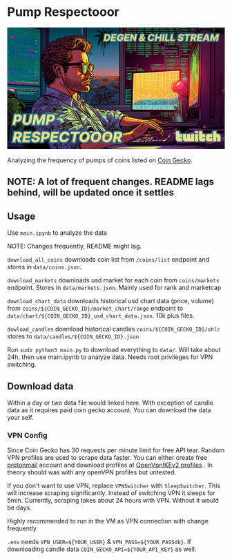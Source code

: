 # Pump Respectooor
<img src="pump_respectoor_v2.png"/>

Analyzing the frequency of pumps of coins listed on [Coin Gecko](https://www.coingecko.com/).

## NOTE: A lot of frequent changes. README lags behind, will be updated once it settles

## Usage 
Use `main.ipynb` to analyze the data

NOTE: Changes frequently, README might lag. 

`download_all_coins` downloads coin list from `/coins/list` endpoint and stores 
in `data/coins.json`.

`download_markets` downloads usd market for each coin from `coins/markets` 
endpoint. Stores in `data/markets.json`. Mainly used for rank and marketcap

`download_chart_data` downloads historical usd chart data (price, volume) from
`coins/${COIN_GECKO_ID}/market_chart/range` endpoint to 
`data/chart/${COIN_GECKO_ID}_usd_chart_data.json`. 10k plus files.

`dowload_candles` download historical candles `coins/${COIN_GECKO_ID}/ohlc`
stores to `data/candles/${COIN_GECKO_ID}.json`

Run `sudo python3 main.py` to download everything to `data/`. Will take about 
24h. then use main.ipynb to analyze data. Needs root privileges for VPN switching.


## Download data

Within a day or two data file would linked here. With exception of candle data
as it requires paid coin gecko account. You can download the data your self.

### VPN Config
Since Coin Gecko has 30 requests per minute limit for free API tear. Random VPN
profiles are used to scrape data faster. You can either create free
[protonmail](proton.me) account and download profiles at [OpenVpnIKEv2 profiles](https://account.proton.me/u/0/vpn/OpenVpnIKEv2)
. In theory should was with any openVPN profiles but untested. 

If you don't want to use VPN, replace `VPNSwitcher` with `SleepSwitcher`. This 
will increase scraping significantly. Instead of switching VPN it sleeps for 
5min. Currently, scraping takes about 24 hours with VPN. Without it would be 
days.

Highly recommended to run in the VM as VPN connection with change frequently

`.env` needs `VPN_USER=${YOUR_USER}` & `VPN_PASS=${YOUR_PASSdk}`. If downloading
candle data `COIN_GECKO_API=${YOUR_API_KEY}` as well. 




